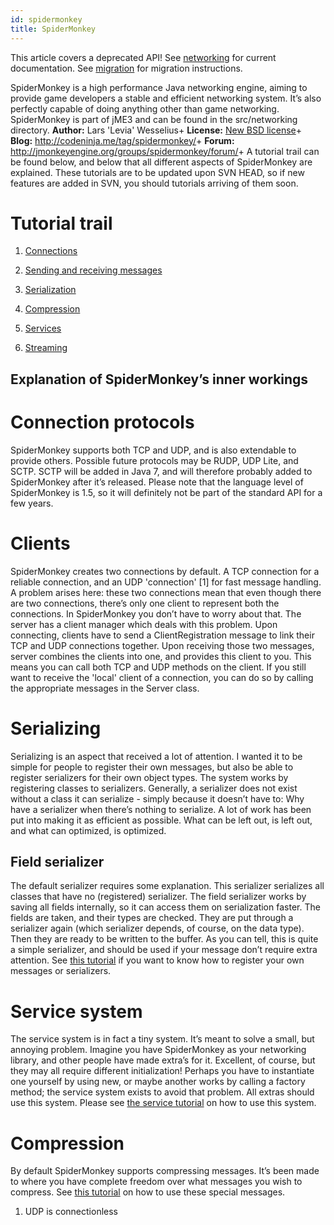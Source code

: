 ```yaml
---
id: spidermonkey
title: SpiderMonkey
---
```

<div class="warning">

This article covers a deprecated API\! See
[networking](jme3/advanced/networking) for current documentation.
See [migration](spidermonkey/migration) for migration instructions.

</div>

SpiderMonkey is a high performance Java networking engine, aiming to
provide game developers a stable and efficient networking system. It’s
also perfectly capable of doing anything other than game networking.
SpiderMonkey is part of jME3 and can be found in the src/networking
directory. **Author:** Lars 'Levia' Wesselius+ **License:** [New BSD
license](http://www.opensource.org/licenses/bsd-license.php)+ **Blog:**
<http://codeninja.me/tag/spidermonkey/>+ **Forum:**
<http://jmonkeyengine.org/groups/spidermonkey/forum/>+ A tutorial trail
can be found below, and below that all different aspects of SpiderMonkey
are explained. These tutorials are to be updated upon SVN HEAD, so if
new features are added in SVN, you should tutorials arriving of them
soon.

# Tutorial trail

1.  [Connections](spidermonkey/tutorial/connection)

2.  [Sending and receiving
    messages](spidermonkey/tutorial/sending_and_receiving_messages)

3.  [Serialization](spidermonkey/tutorial/serializing)

4.  [Compression](spidermonkey/tutorial/compression)

5.  [Services](spidermonkey/tutorial/services)

6.  [Streaming](spidermonkey/tutorial/streaming)

## Explanation of SpiderMonkey’s inner workings

# Connection protocols

SpiderMonkey supports both TCP and UDP, and is also extendable to
provide others. Possible future protocols may be RUDP, UDP Lite, and
SCTP. SCTP will be added in Java 7, and will therefore probably added to
SpiderMonkey after it’s released. Please note that the language level of
SpiderMonkey is 1.5, so it will definitely not be part of the standard
API for a few years.

# Clients

SpiderMonkey creates two connections by default. A TCP connection for a
reliable connection, and an UDP 'connection' \[1\] for fast message
handling. A problem arises here: these two connections mean that even
though there are two connections, there’s only one client to represent
both the connections. In SpiderMonkey you don’t have to worry about
that. The server has a client manager which deals with this problem.
Upon connecting, clients have to send a ClientRegistration message to
link their TCP and UDP connections together. Upon receiving those two
messages, server combines the clients into one, and provides this client
to you. This means you can call both TCP and UDP methods on the client.
If you still want to receive the 'local' client of a connection, you can
do so by calling the appropriate messages in the Server class.

# Serializing

Serializing is an aspect that received a lot of attention. I wanted it
to be simple for people to register their own messages, but also be able
to register serializers for their own object types. The system works by
registering classes to serializers. Generally, a serializer does not
exist without a class it can serialize - simply because it doesn’t have
to: Why have a serializer when there’s nothing to serialize. A lot of
work has been put into making it as efficient as possible. What can be
left out, is left out, and what can optimized, is optimized.

## Field serializer

The default serializer requires some explanation. This serializer
serializes all classes that have no (registered) serializer. The field
serializer works by saving all fields internally, so it can access them
on serialization faster. The fields are taken, and their types are
checked. They are put through a serializer again (which serializer
depends, of course, on the data type). Then they are ready to be written
to the buffer. As you can tell, this is quite a simple serializer, and
should be used if your message don’t require extra attention. See [this
tutorial](spidermonkey/tutorial/serializing) if you want to know how
to register your own messages or serializers.

# Service system

The service system is in fact a tiny system. It’s meant to solve a
small, but annoying problem. Imagine you have SpiderMonkey as your
networking library, and other people have made extra’s for it.
Excellent, of course, but they may all require different
initialization\! Perhaps you have to instantiate one yourself by using
new, or maybe another works by calling a factory method; the service
system exists to avoid that problem. All extras should use this system.
Please see [the service tutorial](spidermonkey/tutorial/services) on
how to use this system.

# Compression

By default SpiderMonkey supports compressing messages. It’s been made to
where you have complete freedom over what messages you wish to compress.
See [this tutorial](spidermonkey/tutorial/compression) on how to use
these special messages.

1.  UDP is connectionless
